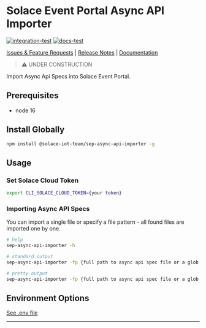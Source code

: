 # Solace Event Portal Async API Importer

[![integration-test](https://github.com/solace-iot-team/sep-async-api-importer/actions/workflows/integration-test.yml/badge.svg)](https://github.com/solace-iot-team/sep-async-api-importer/actions/workflows/integration-test.yml)
[![docs-test](https://github.com/solace-iot-team/sep-async-api-importer/actions/workflows/docs-test.yml/badge.svg)](https://github.com/solace-iot-team/sep-async-api-importer/actions/workflows/docs-test.yml)

[Issues & Feature Requests](https://github.com/solace-iot-team/sep-async-api-importer/issues) |
[Release Notes](./ReleaseNotes.md) |
[Documentation](https://solace-iot-team.github.io/sep-async-api-importer/)


> :warning: UNDER CONSTRUCTION

Import Async Api Specs into Solace Event Portal.


## Prerequisites

* node 16

## Install Globally

````bash
npm install @solace-iot-team/sep-async-api-importer -g
````


## Usage

### Set Solace Cloud Token
````bash
export CLI_SOLACE_CLOUD_TOKEN={your token}
````

### Importing Async API Specs

You can import a single file or specify a file pattern - all found files are imported one by one.

````bash
# help
sep-async-api-importer -h

# standard output
sep-async-api-importer -fp {full path to async api spec file or a glob pattern} -d {event portal application domain}

# pretty output
sep-async-api-importer -fp {full path to async api spec file or a glob pattern} -d {event portal application domain} | npx pino-pretty
````



## Environment Options

[See .env file](https://github.com/solace-iot-team/sep-async-api-importer/blob/main/importer-cli/.env)

---
